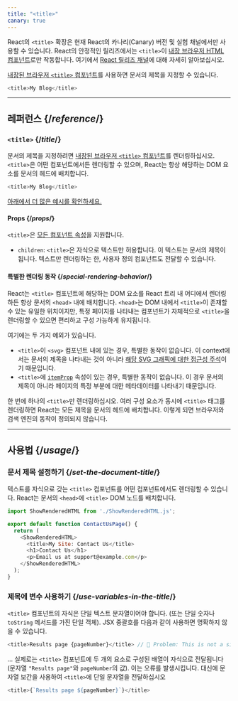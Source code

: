 ```yaml
---
title: "<title>"
canary: true
---
```


<Canary>

React의 `<title>` 확장은 현재 React의 카나리(Canary) 버전 및 실험 채널에서만 사용할 수 있습니다. React의 안정적인 릴리즈에서는 `<title>`이 [내장 브라우저 HTML 컴포넌트](https://react.dev/reference/react-dom/components#all-html-components)로만 작동합니다. 여기에서 [React 릴리즈 채널](/community/versioning-policy#all-release-channels)에 대해 자세히 알아보십시오.

</Canary>


<Intro>

[내장된 브라우저 `<title>` 컴포넌트](https://developer.mozilla.org/en-US/docs/Web/HTML/Element/title)를 사용하면 문서의 제목을 지정할 수 있습니다.

```js
<title>My Blog</title>
```

</Intro>

<InlineToc />

---

## 레퍼런스 {/*reference*/}

### `<title>` {/*title*/}

문서의 제목을 지정하려면 [내장된 브라우저 `<title>` 컴포넌트](https://developer.mozilla.org/en-US/docs/Web/HTML/Element/title)를 렌더링하십시오. `<title>`은 어떤 컴포넌트에서든 렌더링할 수 있으며, React는 항상 해당하는 DOM 요소를 문서의 헤드에 배치합니다.

```js
<title>My Blog</title>
```

[아래에서 더 많은 예시를 확인하세요.](#usage)

#### Props {/*props*/}

`<title>`은 [모든 컴포넌트 속성](/reference/react-dom/components/common#props)을 지원합니다.

* `children`: `<title>`은 자식으로 텍스트만 허용합니다. 이 텍스트는 문서의 제목이 됩니다. 텍스트만 렌더링하는 한, 사용자 정의 컴포넌트도 전달할 수 있습니다.

#### 특별한 렌더링 동작 {/*special-rendering-behavior*/}

React는 `<title>` 컴포넌트에 해당하는 DOM 요소를 React 트리 내 어디에서 렌더링하든 항상 문서의 `<head>` 내에 배치합니다. `<head>`는 DOM 내에서 `<title>`이 존재할 수 있는 유일한 위치이지만, 특정 페이지를 나타내는 컴포넌트가 자체적으로 `<title>`을 렌더링할 수 있으면 편리하고 구성 가능하게 유지됩니다.

여기에는 두 가지 예외가 있습니다.
* `<title>`이 `<svg>` 컴포넌트 내에 있는 경우, 특별한 동작이 없습니다. 이 context에서는 문서의 제목을 나타내는 것이 아니라 [해당 SVG 그래픽에 대한 접근성 주석](https://developer.mozilla.org/en-US/docs/Web/SVG/Element/title)이기 때문입니다.
* `<title>`에 [`itemProp`](https://developer.mozilla.org/en-US/docs/Web/HTML/Global_attributes/itemprop) 속성이 있는 경우, 특별한 동작이 없습니다. 이 경우 문서의 제목이 아니라 페이지의 특정 부분에 대한 메타데이터를 나타내기 때문입니다.

<Pitfall>

한 번에 하나의 `<title>`만 렌더링하십시오. 여러 구성 요소가 동시에 `<title>` 태그를 렌더링하면 React는 모든 제목을 문서의 헤드에 배치합니다. 이렇게 되면 브라우저와 검색 엔진의 동작이 정의되지 않습니다.

</Pitfall>

---

## 사용법 {/*usage*/}

### 문서 제목 설정하기 {/*set-the-document-title*/}

텍스트를 자식으로 갖는 `<title>` 컴포넌트를 어떤 컴포넌트에서도 렌더링할 수 있습니다. React는 문서의 `<head>`에 `<title>` DOM 노드를 배치합니다.

<SandpackWithHTMLOutput>

```js src/App.js active
import ShowRenderedHTML from './ShowRenderedHTML.js';

export default function ContactUsPage() {
  return (
    <ShowRenderedHTML>
      <title>My Site: Contact Us</title>
      <h1>Contact Us</h1>
      <p>Email us at support@example.com</p>
    </ShowRenderedHTML>
  );
}
```

</SandpackWithHTMLOutput>

### 제목에 변수 사용하기 {/*use-variables-in-the-title*/}

`<title>` 컴포넌트의 자식은 단일 텍스트 문자열이어야 합니다. (또는 단일 숫자나 `toString` 메서드를 가진 단일 객체). JSX 중괄호를 다음과 같이 사용하면 명확하지 않을 수 있습니다.

```js
<title>Results page {pageNumber}</title> // 🔴 Problem: This is not a single string
```

... 실제로는 `<title>` 컴포넌트에 두 개의 요소로 구성된 배열이 자식으로 전달됩니다 (문자열 `"Results page"`와 `pageNumber`의 값). 이는 오류를 발생시킵니다. 대신에 문자열 보간을 사용하여 `<title>`에 단일 문자열을 전달하십시오

```js
<title>{`Results page ${pageNumber}`}</title>
```

